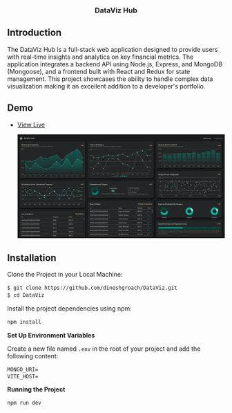 <div align="center">

  <h3 align="center">DataViz Hub</h3>

</div>

## <a name="introduction">Introduction</a>

The DataViz Hub is a full-stack web application designed to provide users with real-time insights and analytics on key financial metrics. The application integrates a backend API using Node.js, Express, and MongoDB (Mongoose), and a frontend built with React and Redux for state management. This project showcases the ability to handle complex data visualization making it an excellent addition to a developer's portfolio.

## <a name="demo">Demo</a>

- [View Live](https://exquisite-malasada-843a0f.netlify.app/)

  ![](https://github.com/dineshgroach/DataViz/blob/main/client/pics/cache.png)


## <a name="installation">Installation</a>

Clone the Project in your Local Machine:

```bash
$ git clone https://github.com/dineshgroach/DataViz.git
$ cd DataViz
```

Install the project dependencies using npm:

```bash
npm install
```

**Set Up Environment Variables**

Create a new file named `.env` in the root of your project and add the following content:

```env
MONGO_URI=
VITE_HOST=
```
**Running the Project**

```bash
npm run dev
```
